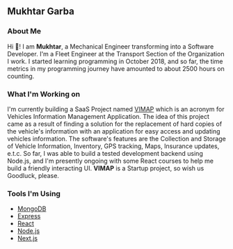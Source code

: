 ## Mukhtar Garba

### About Me

Hi 👋! I am **Mukhtar**, a Mechanical Engineer transforming into a Software Developer. I'm a Fleet Engineer at the Transport Section of the Organization I work. I started learning programming in October 2018, and so far, the time metrics in my programming journey have amounted to about 2500 hours on counting.

### What I'm Working on

I'm currently building a SaaS Project named [VIMAP](https://www.vimap.io/) which is an acronym for Vehicles Information Management Application. The idea of this project came as a result of finding a solution for the replacement of hard copies of the vehicle's information with an application for easy access and updating vehicles information. The software's features are the Collection and Storage of Vehicle Information, Inventory, GPS tracking, Maps, Insurance updates, e.t.c. So far, I was able to build a tested development backend using Node.js, and I'm presently ongoing with some React courses to help me build a friendly interacting UI. **VIMAP** is a Startup project, so wish us Goodluck, please.

### Tools I'm Using

* [MongoDB](https://www.mongodb.com/)
* [Express](https://expressjs.com/)
* [React](https://reactjs.org/)
* [Node.js](https://nodejs.org/en/)
* [Next.js](https://nextjs.org/)
